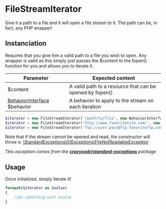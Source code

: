 FileStreamIterator
==================
Give it a path to a file and it will open a file stream to it.
The path can be, in fact, any PHP wrapper!

Instanciation
-------------
Requires that you give him a valid path to a file you wish to open. Any wrapper is valid as this simply just passes the $content to the fopen() function for you and allows you to iterate it.

|Parameter|Expected content
|---------|----------------
|$content|A valid path to a resource that can be opened by fopen()
|[BehaviorInterface](https://github.com/crazycodr/php-stream-iterators/tree/master/docs/behaviors) $behavior|A behavior to apply to the stream on each iteration

```PHP
$iterator = new FileStreamIterator('/path/to/file', new BehaviorInterface());
$iterator = new FileStreamIterator('http://www.favoritesite.com/', new BehaviorInterface());
$iterator = new FileStreamIterator('ftp://user:pass@ftp.favoriteftp.com/foo/bar.txt', new BehaviorInterface());
```

Note that if the stream cannot be opened and read, the constructor will throw a: [\StandardExceptions\IOExceptions\FileNotReadableException](https://github.com/crazycodr/standard-exceptions/blob/master/src/StandardExceptions/IOExceptions/FileNotReadableException.php)

_This exception comes from the **[crazycodr/standard-exceptions](https://github.com/crazycodr/standard-exceptions)** package_

Usage
-----
Once initialized, simply iterate it!
```PHP
foreach($iterator as $value)
{
	//Do something with $value
}
```